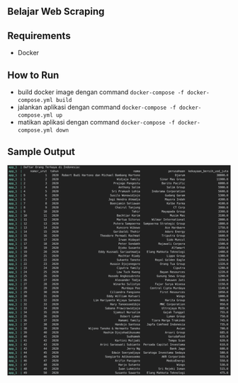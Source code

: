 ## Belajar Web Scraping

## Requirements
- Docker

## How to Run
- build docker image dengan command `docker-compose -f docker-compose.yml build`
- jalankan aplikasi dengan command `docker-compose -f docker-compose.yml up`
- matikan aplikasi dengan command `docker-compose -f docker-compose.yml down`

## Sample Output
![Sample Output](./images/sample_output.png)